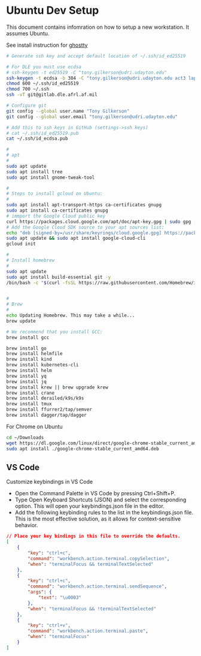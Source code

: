 # Ubuntu Dev Setup

This document contains infomration on how to setup a new workstation. It assumes Ubuntu.

See install instruction for [ghostty](https://ghostty.org/docs/install/binary)

```sh
# Generate ssh key and accept default location of ~/.ssh/id_ed25519

# For DLE you must use ecdsa 
# ssh-keygen -t ed25519 -C "tony.gilkerson@udri.udayton.edu"
ssh-keygen -t ecdsa -b 384 -C "tony.gilkerson@udri.udayton.edu act3 laptop"
chmod 600 ~/.ssh/id_ed25519
chmod 700 ~/.ssh
ssh -vT git@gitlab.dle.afrl.af.mil

# Configure git
git config --global user.name "Tony Gilkerson"
git config --global user.email "tony.gilkerson@udri.udayton.edu"

# Add this to ssh keys in GitHub (settings->ssh keys)
# cat ~/.ssh/id_ed25519.pub
cat ~/.ssh/id_ecdsa.pub

#
# apt
#
sudo apt update
sudo apt install tree
sudo apt install gnome-tweak-tool

#
# Steps to install gcloud on Ubuntu:
#
sudo apt install apt-transport-https ca-certificates gnupg
sudo apt install ca-certificates gnupg
# immport the Google Cloud public key
curl https://packages.cloud.google.com/apt/doc/apt-key.gpg | sudo gpg --dearmor -o /usr/share/keyrings/cloud.google.gpg
# Add the Google Cloud SDK source to your apt sources list:
echo "deb [signed-by=/usr/share/keyrings/cloud.google.gpg] https://packages.cloud.google.com/apt cloud-sdk main" | sudo tee -a /etc/apt/sources.list.d/google-cloud-sdk.list
sudo apt update && sudo apt install google-cloud-cli
gcloud init

#
# Install homebrew
#
sudo apt update
sudo apt install build-essential git -y
/bin/bash -c "$(curl -fsSL https://raw.githubusercontent.com/Homebrew/install/HEAD/install.sh)"


#
# Brew
#
echo Updating Homebrew. This may take a while...
brew update

# We recommend that you install GCC:
brew install gcc

brew install go 
brew install helmfile
brew install kind
brew install kubernetes-cli 
brew install helm
brew install yq
brew install jq
brew install krew || brew upgrade krew
brew install crane
brew install derailed/k9s/k9s
brew install tmux
brew install ffurrer2/tap/semver  
brew install dagger/tap/dagger

```

For Chrome on Ubuntu

```sh
cd ~/Downloads
wget https://dl.google.com/linux/direct/google-chrome-stable_current_amd64.deb
sudo apt install ./google-chrome-stable_current_amd64.deb
```

## VS Code

Customize keybindings in VS Code

* Open the Command Palette in VS Code by pressing Ctrl+Shift+P.
* Type Open Keyboard Shortcuts (JSON) and select the corresponding option. This will open your keybindings.json file in the editor.
* Add the following keybinding rules to the list in the keybindings.json file. This is the most effective solution, as it allows for context-sensitive behavior.

```json
// Place your key bindings in this file to override the defaults.
[
    {
        "key": "ctrl+c",
        "command": "workbench.action.terminal.copySelection",
        "when": "terminalFocus && terminalTextSelected"
    },
    {
        "key": "ctrl+c",
        "command": "workbench.action.terminal.sendSequence",
        "args": {
            "text": "\u0003"
        },
        "when": "terminalFocus && !terminalTextSelected"
    },
    {
        "key": "ctrl+v",
        "command": "workbench.action.terminal.paste",
        "when": "terminalFocus"
    }
]
```